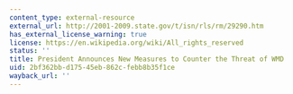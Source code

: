 ```yaml
---
content_type: external-resource
external_url: http://2001-2009.state.gov/t/isn/rls/rm/29290.htm
has_external_license_warning: true
license: https://en.wikipedia.org/wiki/All_rights_reserved
status: ''
title: President Announces New Measures to Counter the Threat of WMD
uid: 2bf362bb-d175-45eb-862c-febb8b35f1ce
wayback_url: ''
---
```

